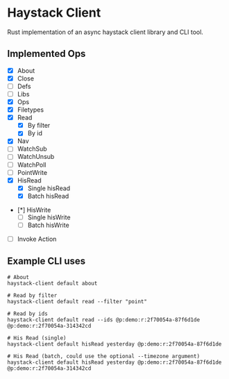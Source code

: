 # Haystack Client
Rust implementation of an async haystack client library and CLI tool.

## Implemented Ops
- [x] About
- [x] Close
- [ ] Defs
- [ ] Libs
- [x] Ops
- [x] Filetypes
- [x] Read
    - [x] By filter
    - [x] By id
- [x] Nav
- [ ] WatchSub
- [ ] WatchUnsub
- [ ] WatchPoll
- [ ] PointWrite
- [x] HisRead
    - [x] Single hisRead
    - [x] Batch hisRead
- [*] HisWrite
    - [ ] Single hisWrite
    - [ ] Batch hisWrite
- [ ] Invoke Action

## Example CLI uses
```{bash}
# About
haystack-client default about

# Read by filter
haystack-client default read --filter "point"

# Read by ids
haystack-client default read --ids @p:demo:r:2f70054a-87f6d1de @p:demo:r:2f70054a-314342cd

# His Read (single)
haystack-client default hisRead yesterday @p:demo:r:2f70054a-87f6d1de

# His Read (batch, could use the optional --timezone argument)
haystack-client default hisRead yesterday @p:demo:r:2f70054a-87f6d1de @p:demo:r:2f70054a-314342cd

```